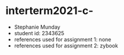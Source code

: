# interterm2021-c-
* Stephanie Munday
* student id: 2343625
* references used for assignment 1: none
* references used for assignment 2: zybook
